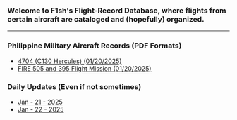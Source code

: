 ### Welcome to F1sh's Flight-Record Database, where flights from certain aircraft are cataloged and (hopefully) organized.
---
### Philippine Military Aircraft Records (PDF Formats)
- [4704 (C130 Hercules) (01/20/2025)](FlightDataBase/4704_C130_Herc_01_20_2024.pdf)
- [FIRE 505 and 395 Flight Mission (01/20/2025)](FlightDataBase/FIRE505_FIRE395_MD_520MG_02_20_2024.pdf)

### Daily Updates (Even if not sometimes)
- [Jan - 21 - 2025](DailyUpdates/Jan-21-2025Flights.md)
- [Jan - 22 - 2025](DailyUpdates/Jan-22-2025Flights.md)
